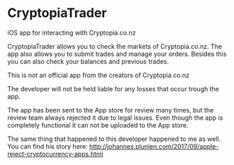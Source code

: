 # CryptopiaTrader
iOS app for interacting with Cryptopia.co.nz


CryptopiaTrader allows you to check the markets of Cryptopia.co.nz. The app also allows you to submit trades and manage your orders. Besides this you can also check your balances and previous trades.

This is not an official app from the creators of Cryptopia.co.nz

The developer will not be held liable for any losses that occur trough the app.

The app has been sent to the App store for review many times, but the review team always rejected it due to legal issues. Even though the app is completely functional it can not be uploaded to the App store.

The same thing that happened to this developer happened to me as well. You can find his story here: http://johannes.plunien.com/2017/09/apple-reject-cryptocurrency-apps.html
